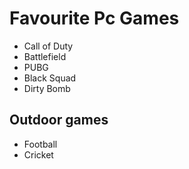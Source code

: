 # Favourite Pc Games
- Call of Duty
- Battlefield
- PUBG
- Black Squad
- Dirty Bomb

## Outdoor games
- Football
- Cricket
